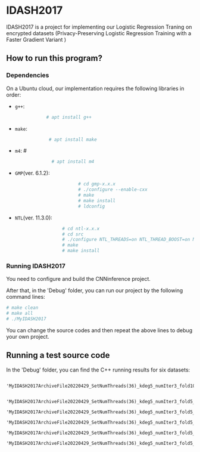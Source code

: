# IDASH2017

IDASH2017 is a project for implementing our Logistic Regression Traning on  encrypted datasets (Privacy-Preserving Logistic Regression Training with a Faster Gradient Variant )


## How to run this program? 

### Dependencies

On a Ubuntu cloud, our implementation requires the following libraries in order:
* `g++`:      
```sh
               # apt install g++ 
```

* `make`:       
```sh
                # apt install make
```

* `m4`: #        
```sh
                 # apt install m4
```

* `GMP`(ver. 6.1.2):      
```sh
                           # cd gmp-x.x.x  
                           # ./configure --enable-cxx  
                           # make
                           # make install
                           # ldconfig
```

* `NTL`(ver. 11.3.0): 
```sh
                     # cd ntl-x.x.x
                     # cd src
                     # ./configure NTL_THREADS=on NTL_THREAD_BOOST=on NTL_EXCEPTIONS=on
                     # make
                     # make install
```

### Running IDASH2017

You need to configure and build the CNNinference project. 

After that, in the 'Debug' folder, you can run our project by the following command lines:

```sh
# make clean
# make all
# ./MyIDASH2017
``` 

You can change the source codes and then repeat the above lines to debug your own project.

## Running a test source code

In the 'Debug' folder, you can find the C++ running results for six datasets:   

        'MyIDASH2017ArchiveFile20220429_SetNumThreads(36)_kdeg5_numIter3_fold10_idash18x1579.txt_B_nohup.out'  
        
        'MyIDASH2017ArchiveFile20220429_SetNumThreads(36)_kdeg5_numIter3_fold5_edin.txt_F_nohup.out'  
        'MyIDASH2017ArchiveFile20220429_SetNumThreads(36)_kdeg5_numIter3_fold5_lbw.txt_B_nohup.out'  
        'MyIDASH2017ArchiveFile20220429_SetNumThreads(36)_kdeg5_numIter3_fold5_nhanes3.txt_D_nohup.out'  
        'MyIDASH2017ArchiveFile20220429_SetNumThreads(36)_kdeg5_numIter3_fold5_pcs.txt_D_nohup.out'  
        'MyIDASH2017ArchiveFile20220429_SetNumThreads(36)_kdeg5_numIter3_fold5_uis.txt_E_nohup.out'  
  
        
        



            
            
    

